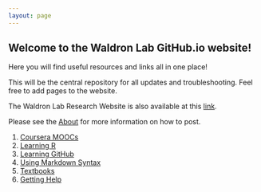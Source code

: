 ```yaml
---
layout: page
---
```


## Welcome to the Waldron Lab GitHub.io website!

Here you will find useful resources and links all in one place!

This will be the central repository for all updates and troubleshooting. 
Feel free to add pages to the website. 

The Waldron Lab Research Website is also available at this [link](http://waldronlab.org/).

Please see the [About](/about/) for more information on how to post. 

1. [Coursera MOOCs](/coursera/)
2. [Learning R](/learnr/)
3. [Learning GitHub](/github/)
4. [Using Markdown Syntax](/mark/)
5. [Textbooks](/texts/)
6. [Getting Help](/gethelp/)
